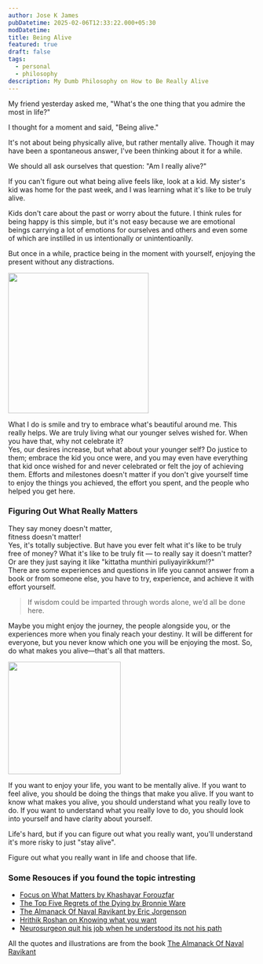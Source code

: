 ```yaml
---
author: Jose K James
pubDatetime: 2025-02-06T12:33:22.000+05:30
modDatetime: 
title: Being Alive
featured: true
draft: false
tags:
  - personal
  - philosophy
description: My Dumb Philosophy on How to Be Really Alive
---
```


My friend yesterday asked me, "What's the one thing that you admire the most in life?"

I thought for a moment and said, "Being alive."

It's not about being physically alive, but rather mentally alive. Though it may have been a spontaneous answer, I've been thinking about it for a while.

We should all ask ourselves that question: "Am I really alive?"

If you can't figure out what being alive feels like, look at a kid. My sister's kid was home for the past week, and I was learning what it's like to be truly alive.

Kids don't care about the past or worry about the future. I think rules for being happy is this simple, but it's not easy because we are emotional beings carrying a lot of emotions for ourselves and others and even some of which are instilled in us intentionally or unintentioanlly.

But once in a while, practice being in the moment with yourself, enjoying the present without any distractions.

<img title="" src="https://github.com/cyberianzed/blog/tree/main/src/assets/images/2025-02-06-17-45-08-image.png" alt="" width="286">

What I do is smile and try to embrace what's beautiful around me. This really helps. We are truly living what our younger selves wished for. When you have that, why not celebrate it?  
Yes, our desires increase, but what about your younger self? Do justice to them; embrace the kid you once were, and you may even have everything that kid once wished for and never celebrated or felt the joy of achieving them. Efforts and milestones doesn't matter if you don't give yourself time to enjoy the things you achieved, the effort you spent, and the people who helped you get here.

### Figuring Out What Really Matters

They say money doesn't matter,  
fitness doesn't matter!  
Yes, it's totally subjective. But have you ever felt what it's like to be truly free of money? What it's like to be truly fit — to really say it doesn't matter? Or are they just saying it like "kittatha munthiri puliyayirikkum!?"  
There are some experiences and questions in life you cannot answer from a book or from someone else, you have to try, experience, and achieve it with effort yourself.

> If wisdom could be imparted through words alone, we’d all
> be done here.

Maybe you might enjoy the journey, the people alongside you, or the experiences more when you finaly reach your destiny. It will be different for everyone, but you never know which one you will be enjoying  the most. So, do what makes you alive—that's all that matters.

<img title="" src="https://github.com/cyberianzed/blog/tree/main/src/assets/images/2025-02-06-17-44-07-image.png" alt="" width="229" data-align="center">

If you want to enjoy your life, you want to be mentally alive.
If you want to feel alive, you should be doing the things that make you alive.
If you want to know what makes you alive, you should understand what you really love to do.
If you want to understand what you really love to do, you should look into yourself and have clarity about yourself.

Life's hard, but if you can figure out what you really want, you'll understand it's more risky to just "stay alive".   

Figure out what you really want in life and choose that life.

### Some Resouces if you found the topic intresting

<ul class="list-decimal space-y-2 pl-16 text-base leading-relaxed marker:text-skin-accent">
    <li><a href="https://www.amazon.in/Focus-What-Matters-Darius-Foroux/dp/0143461842" target="_blank">Focus on What Matters by Khashayar Forouzfar</a></li>
    <li><a href="https://www.amazon.in/Top-Five-Regrets-Dying-Transformed/dp/140194065X" target="_blank">The Top Five Regrets of the Dying by Bronnie Ware </a></li>
    <li><a href="https://www.navalmanack.com/" target="_blank">The Almanack Of Naval Ravikant by Eric Jorgenson</a></li>
    <li><a href="https://www.instagram.com/reel/DEnWVDwT1n2/?igsh=YTBwYzR1cDNwZHFv" target="_blank">Hrithik Roshan on Knowing what you want</a></li>
    <li><a href="https://www.youtube.com/watch?v=25LUF8GmbFU" target="_blank">Neurosurgeon quit his job when he understood its not his path</a></li>

</ul>

All the quotes and illustrations are from the book [The Almanack Of Naval Ravikant](https://www.navalmanack.com/)